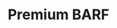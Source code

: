 ---
title: "Premium BARF"
url: /schloss-holte-stukenbrock/premium-barf-bahnhofstrasse/
shop: Tiere
---